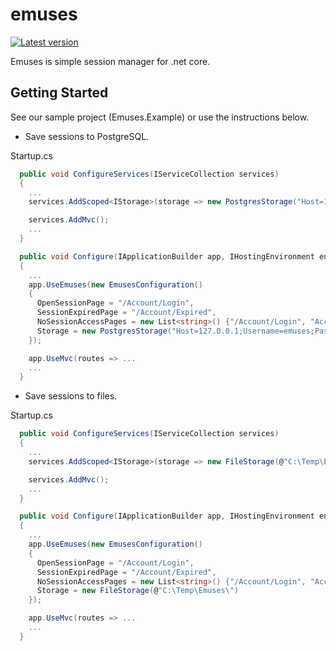 # emuses

[![Latest version](https://img.shields.io/nuget/v/emuses.svg)](https://www.nuget.org/packages?q=emuses)

Emuses is simple session manager for .net core.

## Getting Started

See our sample project (Emuses.Example) or use the instructions below.

- Save sessions to PostgreSQL.
  
Startup.cs  
```C#
  public void ConfigureServices(IServiceCollection services)
  {
    ...
    services.AddScoped<IStorage>(storage => new PostgresStorage("Host=127.0.0.1;Username=emuses;Password=emuses;Database=emuses"));

    services.AddMvc();
    ...
  }
```
  
```C#
  public void Configure(IApplicationBuilder app, IHostingEnvironment env, ILoggerFactory loggerFactory)
  {
    ...
    app.UseEmuses(new EmusesConfiguration()
    {
      OpenSessionPage = "/Account/Login",
      SessionExpiredPage = "/Account/Expired",
      NoSessionAccessPages = new List<string>() {"/Account/Login", "Account/Logout"},
      Storage = new PostgresStorage("Host=127.0.0.1;Username=emuses;Password=emuses;Database=emuses")
    });

    app.UseMvc(routes => ...
    ...
  }
```
    
- Save sessions to files.
  
Startup.cs  
```C#
  public void ConfigureServices(IServiceCollection services)
  {
    ...
    services.AddScoped<IStorage>(storage => new FileStorage(@"C:\Temp\Emuses\"));

    services.AddMvc();
    ...
  }
```
    
```C#
  public void Configure(IApplicationBuilder app, IHostingEnvironment env, ILoggerFactory loggerFactory)
  {
    ...
    app.UseEmuses(new EmusesConfiguration()
    {
      OpenSessionPage = "/Account/Login",
      SessionExpiredPage = "/Account/Expired",
      NoSessionAccessPages = new List<string>() {"/Account/Login", "Account/Logout"},
      Storage = new FileStorage(@"C:\Temp\Emuses\")
    });

    app.UseMvc(routes => ...
    ...
  }
```
